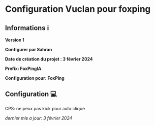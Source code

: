# Configuration Vuclan pour foxping


## Informations ℹ️

**Version 1**

**Configurer par Sahran**

**Date de création du projet : 3 février 2024**

**Prefix: FoxPingIA**

**Configuration pour: FoxPing**

## Configuration 💻
CPS: ne peux pas kick pour auto clique






_dernier mis a jour: 3 février 2024_
